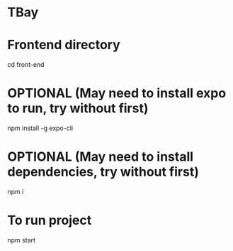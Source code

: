 # TBay
# Frontend directory
cd front-end

# OPTIONAL (May need to install expo to run, try without first)
npm install -g expo-cli

# OPTIONAL (May need to install dependencies, try without first)
npm i

# To run project
npm start